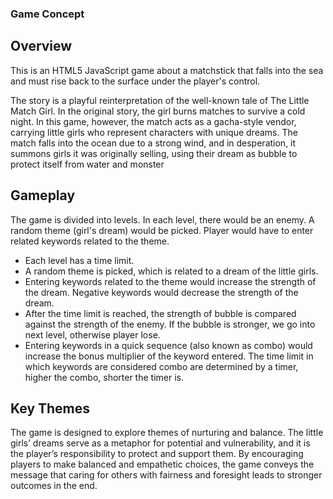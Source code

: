 ### Game Concept

## Overview
This is an HTML5 JavaScript game about a matchstick that falls into the sea and must rise back to the surface under the player's control.

The story is a playful reinterpretation of the well-known tale of The Little Match Girl. In the original story, the girl burns matches to survive a cold night. In this game, however, the match acts as a gacha-style vendor, carrying little girls who represent characters with unique dreams. The match falls into the ocean due to a strong wind, and in desperation, it summons girls it was originally selling, using their dream as bubble to protect itself from water and monster

## Gameplay

The game is divided into levels. In each level, there would be an enemy. A random theme (girl's dream) would be picked. Player would have to enter related keywords related to the theme.

- Each level has a time limit.
- A random theme is picked, which is related to a dream of the little girls.
- Entering keywords related to the theme would increase the strength of the dream. Negative keywords would decrease the strength of the dream.
- After the time limit is reached, the strength of bubble is compared against the strength of the enemy. If the bubble is stronger, we go into next level, otherwise player lose.
- Entering keywords in a quick sequence (also known as combo) would increase the bonus multiplier of the keyword entered. The time limit in which keywords are considered combo are determined by a timer, higher the combo, shorter the timer is.


## Key Themes
The game is designed to explore themes of nurturing and balance. The little girls’ dreams serve as a metaphor for potential and vulnerability, and it is the player’s responsibility to protect and support them. By encouraging players to make balanced and empathetic choices, the game conveys the message that caring for others with fairness and foresight leads to stronger outcomes in the end.
